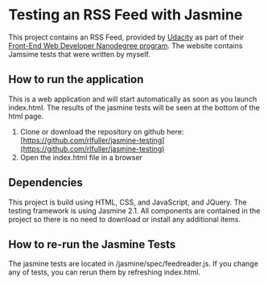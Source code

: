# Testing an RSS Feed with Jasmine

This project contains an RSS Feed, provided by [Udacity](https://www.udacity.com) as part of their [Front-End Web Developer Nanodegree program](https://www.udacity.com/course/front-end-web-developer-nanodegree--nd001). The website contains Jamsime tests that were written by myself.

## How to run the application
This is a web application and will start automatically as soon as you launch index.html. The results of the jasmine tests will be seen at the bottom of the html page.
1. Clone or download the repository on github here: [https://github.com/rlfuller/jasmine-testing](https://github.com/rlfuller/jasmine-testing)
2. Open the index.html file in a browser

## Dependencies
This project is build using HTML, CSS, and JavaScript, and JQuery. The testing framework is using Jasmine 2.1. All components are contained in the project so there is no need to download or install any additional items. 

## How to re-run the Jasmine Tests
The jasmine tests are located in /jasmine/spec/feedreader.js. If you change any of tests, you can rerun them by refreshing index.html.